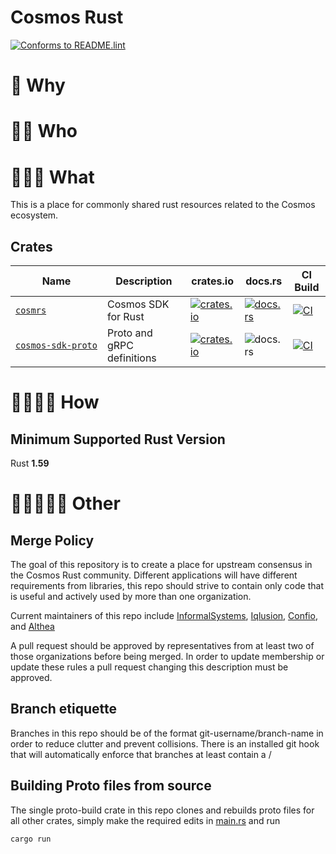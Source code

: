 # Cosmos Rust

[![Conforms to README.lint](https://img.shields.io/badge/README.lint-conforming-brightgreen)](https://github.com/strangelove-ventures/readme-dot-lint)

🌌 Why
=============================


🌌🌌 Who
=============================


🌌🌌🌌 What
=============================

This is a place for commonly shared rust resources related to the Cosmos ecosystem.

## Crates

| Name                 | Description                 | crates.io | docs.rs | CI Build |
|----------------------|-----------------------------|-----------|---------|----------|
| [`cosmrs`]           | Cosmos SDK for Rust         | [![crates.io][cosmrs-crate-img]][cosmrs-crate-link] | [![docs.rs][cosmrs-docs-img]][cosmrs-docs-link] | [![CI][cosmrs-ci-img]][cosmrs-ci-link] |
| [`cosmos‑sdk‑proto`] | Proto and gRPC definitions  | [![crates.io][cosmos-sdk-proto-crate-img]][cosmrs-crate-link] | ![docs.rs][cosmos-sdk-proto-docs-img] | [![CI][cosmos-sdk-proto-ci-img]][cosmos-sdk-proto-ci-link] |


🌌🌌🌌🌌 How
=============================

## Minimum Supported Rust Version

Rust **1.59**

🌌🌌🌌🌌🌌 Other
=============================

## Merge Policy

The goal of this repository is to create a place for upstream consensus in the Cosmos Rust community. Different applications will have different requirements from libraries, this repo should strive to contain only code that is useful and actively used by more than one organization.

Current maintainers of this repo include [InformalSystems](https://github.com/informalsystems), [Iqlusion](https://github.com/iqlusioninc), [Confio](https://github.com/confio), and [Althea](https://github.com/althea-net)

A pull request should be approved by representatives from at least two of those organizations
before being merged. In order to update membership or update these rules a pull request changing
this description must be approved.

## Branch etiquette

Branches in this repo should be of the format git-username/branch-name in order to reduce
clutter and prevent collisions. There is an installed git hook that will automatically enforce
that branches at least contain a /

## Building Proto files from source

The single proto-build crate in this repo clones and rebuilds proto files for
all other crates, simply make the required edits in [main.rs](proto-build/main.rs) and run

    cargo run


[//]: # "crates"

[`cosmrs`]: https://github.com/cosmos/cosmos-rust/tree/main/cosmrs
[`cosmos‑sdk‑proto`]: https://github.com/cosmos/cosmos-rust/tree/main/cosmos-sdk-proto

[//]: # "badges"

[cosmrs-crate-img]: https://img.shields.io/crates/v/cosmrs.svg?logo=rust
[cosmrs-crate-link]: https://crates.io/crates/cosmrs
[cosmrs-docs-img]: https://docs.rs/cosmrs/badge.svg
[cosmrs-docs-link]: https://docs.rs/cosmrs/
[cosmrs-ci-img]: https://github.com/cosmos/cosmos-rust/workflows/cosmrs/badge.svg
[cosmrs-ci-link]: https://github.com/cosmos/cosmos-rust/actions/workflows/cosmrs.yml

[cosmos-sdk-proto-crate-img]: https://img.shields.io/crates/v/cosmos-sdk-proto.svg?logo=rust
[cosmrs-crate-link]: https://crates.io/crates/cosmos-sdk-proto
[cosmos-sdk-proto-docs-img]: https://docs.rs/cosmos-sdk-proto/badge.svg
[cosmos-sdk-proto-docs-link]: https://docs.rs/cosmos-sdk-proto/
[cosmos-sdk-proto-ci-img]: https://github.com/cosmos/cosmos-rust/workflows/cosmos-sdk-proto/badge.svg
[cosmos-sdk-proto-ci-link]: https://github.com/cosmos/cosmos-rust/actions/workflows/cosmos-sdk-proto.yml
